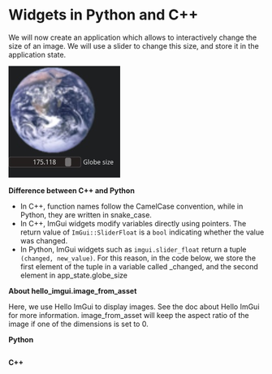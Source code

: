 # Widgets in Python and C++

We will now create an application which allows to interactively change the size of an image.
We will use a slider to change this size, and store it in the application state.

![](widget_edit.jpg)

**Difference between C++ and Python**
* In C++, function names follow the CamelCase convention, while in Python, they are written in snake_case.
* In C++, ImGui widgets modify variables directly using pointers. The return value of `ImGui::SliderFloat` is a `bool` indicating whether the value was changed.
* In Python, ImGui widgets such as `imgui.slider_float` return a tuple `(changed, new_value)`. For this reason, in the code below, we store the first element of the tuple in a variable called _changed, and the second element in app_state.globe_size

**About hello_imgui.image_from_asset**

Here, we use Hello ImGui to display images. See the doc about Hello ImGui for more information.
image_from_asset will keep the aspect ratio of the image if one of the dimensions is set to 0.

**Python**
```{literalinclude} widget_edit.py
```


**C++**
```{literalinclude} widget_edit.cpp
```
